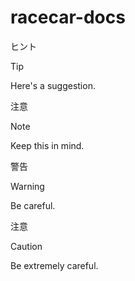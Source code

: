 # racecar-docs

ヒント

> [!TIP]
> Here's a suggestion.

注意

> [!NOTE]
> Keep this in mind.

警告

> [!WARNING]
> Be careful.

注意

> [!CAUTION]
> Be extremely careful.
